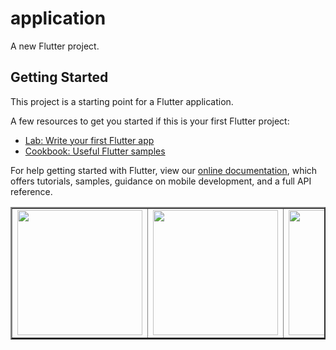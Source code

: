 # application

A new Flutter project.

## Getting Started

This project is a starting point for a Flutter application.

A few resources to get you started if this is your first Flutter project:

- [Lab: Write your first Flutter app](https://flutter.dev/docs/get-started/codelab)
- [Cookbook: Useful Flutter samples](https://flutter.dev/docs/cookbook)

For help getting started with Flutter, view our
[online documentation](https://flutter.dev/docs), which offers tutorials,
samples, guidance on mobile development, and a full API reference.

<table border="2" align="center">
  
  
  <tr>
    <td><img src="https://github.com/mahirkursun/Flutter-App-Examples/blob/main/images/loginAnimation.gif" width="200" /></td>
    <td><img src="https://github.com/mahirkursun/Flutter-App-Examples/blob/main/images/animation2.gif" width="200"/></td>
    <td><img src="https://github.com/mahirkursun/Flutter-App-Examples/blob/main/images/konum3.JPG" width="200"/></td>
    <td><img src="https://github.com/mahirkursun/Flutter-App-Examples/blob/main/images/animation4.gif" width="200"/></td>
    
  </tr>
  </table>
